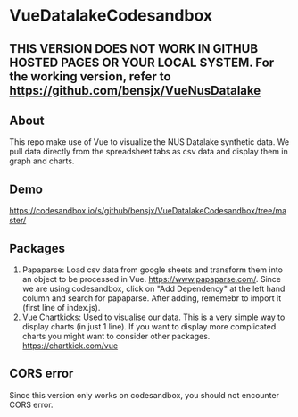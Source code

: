 # VueDatalakeCodesandbox

## THIS VERSION DOES NOT WORK IN GITHUB HOSTED PAGES OR YOUR LOCAL SYSTEM. For the working version, refer to https://github.com/bensjx/VueNusDatalake

## About
This repo make use of Vue to visualize the NUS Datalake synthetic data. We pull data directly from the spreadsheet tabs as csv data and display them in graph and charts.

## Demo
https://codesandbox.io/s/github/bensjx/VueDatalakeCodesandbox/tree/master/

## Packages
1. Papaparse: Load csv data from google sheets and transform them into an object to be processed in Vue.
https://www.papaparse.com/.
Since we are using codesandbox, click on "Add Dependency" at the left hand column and search for papaparse.
After adding, rememebr to import it (first line of index.js).
2. Vue Chartkicks: Used to visualise our data. This is a very simple way to display charts (in just 1 line). If you want to display more complicated charts you might want to consider other packages.
https://chartkick.com/vue

## CORS error
Since this version only works on codesandbox, you should not encounter CORS error.
